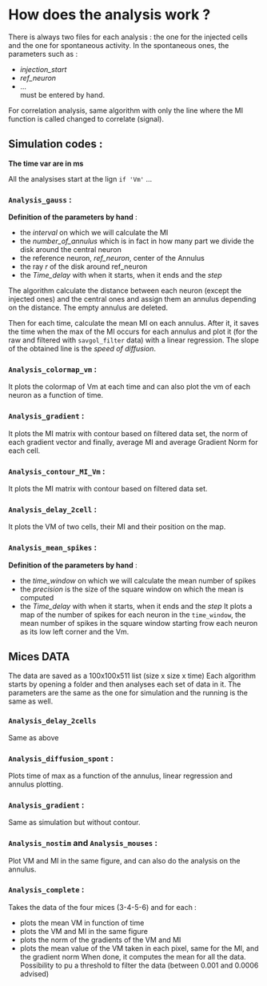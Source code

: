 # How does the analysis work ?
There is always two files for each analysis : the one for the injected cells and the one for spontaneous activity.
In the spontaneous ones, the parameters such as :
- *injection_start*
- *ref_neuron*
- ...                 
must be entered by hand. 

For correlation analysis, same algorithm with only the line where the MI function is called changed to correlate (signal).

## Simulation codes :

**The time var are in ms**

All the analysises start at the lign `if 'Vm'` ...

### `Analysis_gauss` :

**Definition of the parameters by hand** :
- the *interval* on which we will calculate the MI
- the *number_of_annulus* which is in fact in how many part we divide the disk around the central neuron
- the reference neuron, *ref_neuron*, center of the Annulus
- the ray *r* of the disk around ref_neuron
- the *Time_delay* with when it starts, when it ends and the *step*

 The algorithm calculate the distance between each neuron (except the injected ones) and the central ones
 and assign them an annulus depending on the distance. The empty annulus are deleted.

 Then for each time, calculate the mean MI on each annulus.
 After it, it saves the time when the max of the MI occurs for each annulus and plot it (for the raw and filtered with `savgol_filter` data) with a linear regression.
 The slope of the obtained line is the *speed of diffusion*.

### `Analysis_colormap_vm` :
 It plots the colormap of Vm at each time and can also plot the vm of each neuron as a function of time.

### `Analysis_gradient` : 
 It plots the MI matrix with contour based on filtered data set, the norm of each gradient vector and finally, average MI and average Gradient Norm for each cell. 
 
 ### `Analysis_contour_MI_Vm` :
   It plots the MI matrix with contour based on filtered data set.
   
### `Analysis_delay_2cell` :
  It plots the VM of two cells, their MI and their position on the map. 
  
 ### `Analysis_mean_spikes` :
 **Definition of the parameters by hand** :
- the *time_window* on which we will calculate the mean number of spikes
- the *precision* is the size of the square window on which the mean is computed
- the *Time_delay* with when it starts, when it ends and the *step*
It plots a map of the number of spikes for each neuron in the `time_window`, the mean number of spikes in the square window starting frow each neuron as its low left corner and the Vm. 


## Mices DATA
The data are saved as a 100x100x511 list (size x size x time)
Each algorithm starts by opening a folder and then analyses each set of data in it. 
The parameters are the same as the one for simulation and the running is the same as well.

### `Analysis_delay_2cells`
Same as above 

### `Analysis_diffusion_spont` :
Plots time of max as a function of the annulus, linear regression and annulus plotting. 

### `Analysis_gradient` :
Same as simulation but without contour. 

### `Analysis_nostim` and `Analysis_mouses` :
Plot VM and MI in the same figure, and can also do the analysis on the annulus. 

### `Analysis_complete` :
Takes the data of the four mices (3-4-5-6) and for each :
- plots the mean VM in function of time 
- plots the VM and MI in the same figure
- plots the norm of the gradients of the VM and MI 
- plots the mean value of the VM taken in each pixel, same for the MI, and the gradient norm
When done, it computes the mean for all the data. 
Possibility to pu a threshold to filter the data (between 0.001 and 0.0006 advised)

